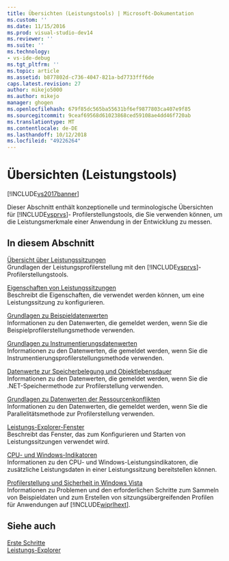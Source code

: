```yaml
---
title: Übersichten (Leistungstools) | Microsoft-Dokumentation
ms.custom: ''
ms.date: 11/15/2016
ms.prod: visual-studio-dev14
ms.reviewer: ''
ms.suite: ''
ms.technology:
- vs-ide-debug
ms.tgt_pltfrm: ''
ms.topic: article
ms.assetid: b877802d-c736-4047-821a-bd7733fff6de
caps.latest.revision: 27
author: mikejo5000
ms.author: mikejo
manager: ghogen
ms.openlocfilehash: 679f85dc565ba55631bf6ef9877803ca407e9f85
ms.sourcegitcommit: 9ceaf69568d61023868ced59108ae4dd46f720ab
ms.translationtype: MT
ms.contentlocale: de-DE
ms.lasthandoff: 10/12/2018
ms.locfileid: "49226264"
---
```

# <a name="overviews-performance-tools"></a>Übersichten (Leistungstools)
[!INCLUDE[vs2017banner](../includes/vs2017banner.md)]

Dieser Abschnitt enthält konzeptionelle und terminologische Übersichten für [!INCLUDE[vsprvs](../includes/vsprvs-md.md)]- Profilerstellungstools, die Sie verwenden können, um die Leistungsmerkmale einer Anwendung in der Entwicklung zu messen.  
  
## <a name="in-this-section"></a>In diesem Abschnitt  
 [Übersicht über Leistungssitzungen](../profiling/performance-session-overview.md)  
 Grundlagen der Leistungsprofilerstellung mit den [!INCLUDE[vsprvs](../includes/vsprvs-md.md)]-Profilerstellungstools.  
  
 [Eigenschaften von Leistungssitzungen](../profiling/performance-session-properties.md)  
 Beschreibt die Eigenschaften, die verwendet werden können, um eine Leistungssitzung zu konfigurieren.  
  
 [Grundlagen zu Beispieldatenwerten](../profiling/understanding-sampling-data-values.md)  
 Informationen zu den Datenwerten, die gemeldet werden, wenn Sie die Beispielprofilerstellungsmethode verwenden.  
  
 [Grundlagen zu Instrumentierungsdatenwerten](../profiling/understanding-instrumentation-data-values.md)  
 Informationen zu den Datenwerten, die gemeldet werden, wenn Sie die Instrumentierungsprofilerstellungsmethode verwenden.  
  
 [Datenwerte zur Speicherbelegung und Objektlebensdauer](../profiling/understanding-memory-allocation-and-object-lifetime-data-values.md)  
 Informationen zu den Datenwerten, die gemeldet werden, wenn Sie die .NET-Speichermethode zur Profilerstellung verwenden.  
  
 [Grundlagen zu Datenwerten der Ressourcenkonflikten](../profiling/understanding-resource-contention-data-values.md)  
 Informationen zu den Datenwerten, die gemeldet werden, wenn Sie die Parallelitätsmethode zur Profilerstellung verwenden.  
  
 [Leistungs-Explorer-Fenster](../profiling/performance-explorer-window.md)  
 Beschreibt das Fenster, das zum Konfigurieren und Starten von Leistungssitzungen verwendet wird.  
  
 [CPU- und Windows-Indikatoren](../profiling/cpu-and-windows-counters.md)  
 Informationen zu den CPU- und Windows-Leistungsindikatoren, die zusätzliche Leistungsdaten in einer Leistungssitzung bereitstellen können.  
  
 [Profilerstellung und Sicherheit in Windows Vista](../profiling/profiling-and-windows-vista-security.md)  
 Informationen zu Problemen und den erforderlichen Schritte zum Sammeln von Beispieldaten und zum Erstellen von sitzungsübergreifenden Profilen für Anwendungen auf [!INCLUDE[wiprlhext](../includes/wiprlhext-md.md)].  
  
## <a name="see-also"></a>Siehe auch  
 [Erste Schritte](../profiling/getting-started-with-performance-tools.md)   
 [Leistungs-Explorer](../profiling/performance-explorer.md)



